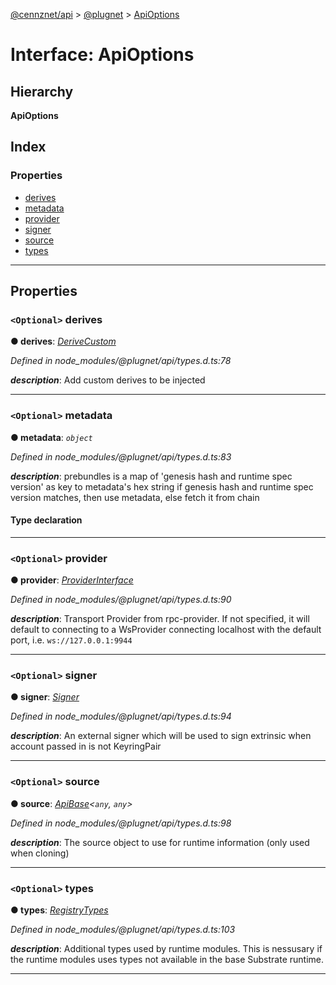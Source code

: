 [@cennznet/api](../README.md) > [@plugnet](../modules/_plugnet.md) > [ApiOptions](../interfaces/_plugnet.apioptions.md)

# Interface: ApiOptions

## Hierarchy

**ApiOptions**

## Index

### Properties

* [derives](_plugnet.apioptions.md#derives)
* [metadata](_plugnet.apioptions.md#metadata)
* [provider](_plugnet.apioptions.md#provider)
* [signer](_plugnet.apioptions.md#signer)
* [source](_plugnet.apioptions.md#source)
* [types](_plugnet.apioptions.md#types)

---

## Properties

<a id="derives"></a>

### `<Optional>` derives

**● derives**: *[DeriveCustom](_plugnet.derivecustom.md)*

*Defined in node_modules/@plugnet/api/types.d.ts:78*

*__description__*: Add custom derives to be injected

___
<a id="metadata"></a>

### `<Optional>` metadata

**● metadata**: *`object`*

*Defined in node_modules/@plugnet/api/types.d.ts:83*

*__description__*: prebundles is a map of 'genesis hash and runtime spec version' as key to metadata's hex string if genesis hash and runtime spec version matches, then use metadata, else fetch it from chain

#### Type declaration

[key: `string`]: `string`

___
<a id="provider"></a>

### `<Optional>` provider

**● provider**: *[ProviderInterface](_plugnet.providerinterface.md)*

*Defined in node_modules/@plugnet/api/types.d.ts:90*

*__description__*: Transport Provider from rpc-provider. If not specified, it will default to connecting to a WsProvider connecting localhost with the default port, i.e. `ws://127.0.0.1:9944`

___
<a id="signer"></a>

### `<Optional>` signer

**● signer**: *[Signer](_plugnet.signer.md)*

*Defined in node_modules/@plugnet/api/types.d.ts:94*

*__description__*: An external signer which will be used to sign extrinsic when account passed in is not KeyringPair

___
<a id="source"></a>

### `<Optional>` source

**● source**: *[ApiBase](../classes/_plugnet.apibase.md)<`any`, `any`>*

*Defined in node_modules/@plugnet/api/types.d.ts:98*

*__description__*: The source object to use for runtime information (only used when cloning)

___
<a id="types"></a>

### `<Optional>` types

**● types**: *[RegistryTypes](../modules/_plugnet.md#registrytypes)*

*Defined in node_modules/@plugnet/api/types.d.ts:103*

*__description__*: Additional types used by runtime modules. This is nessusary if the runtime modules uses types not available in the base Substrate runtime.

___

